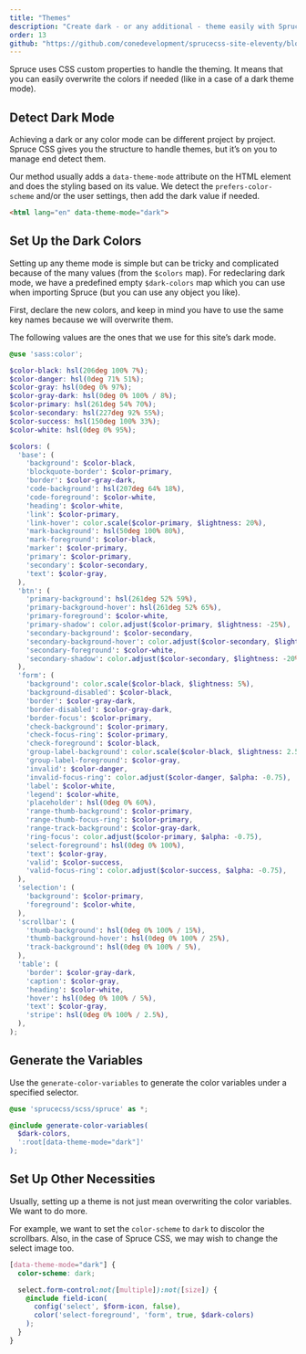 ```yaml
---
title: "Themes"
description: "Create dark - or any additional - theme easily with Spruce CSS and custom CSS properties."
order: 13
github: "https://github.com/conedevelopment/sprucecss-site-eleventy/blob/main/src/docs/customization/themes.md"
---
```


<p class="lead">Spruce uses CSS custom properties to handle the theming. It means that you can easily overwrite the colors if needed (like in a case of a dark theme mode).</p>

## Detect Dark Mode

Achieving a dark or any color mode can be different project by project. Spruce CSS gives you the structure to handle themes, but it’s on you to manage end detect them.

Our method usually adds a `data-theme-mode` attribute on the HTML element and does the styling based on its value. We detect the `prefers-color-scheme` and/or the user settings, then add the dark value if needed.

```html
<html lang="en" data-theme-mode="dark">
```

## Set Up the Dark Colors

Setting up any theme mode is simple but can be tricky and complicated because of the many values (from the `$colors` map). For redeclaring dark mode, we have a predefined empty `$dark-colors` map which you can use when importing Spruce (but you can use any object you like).

First, declare the new colors, and keep in mind you have to use the same key names because we will overwrite them.

The following values are the ones that we use for this site’s dark mode.

```scss
@use 'sass:color';

$color-black: hsl(206deg 100% 7%);
$color-danger: hsl(0deg 71% 51%);
$color-gray: hsl(0deg 0% 97%);
$color-gray-dark: hsl(0deg 0% 100% / 8%);
$color-primary: hsl(261deg 54% 70%);
$color-secondary: hsl(227deg 92% 55%);
$color-success: hsl(150deg 100% 33%);
$color-white: hsl(0deg 0% 95%);

$colors: (
  'base': (
    'background': $color-black,
    'blockquote-border': $color-primary,
    'border': $color-gray-dark,
    'code-background': hsl(207deg 64% 18%),
    'code-foreground': $color-white,
    'heading': $color-white,
    'link': $color-primary,
    'link-hover': color.scale($color-primary, $lightness: 20%),
    'mark-background': hsl(50deg 100% 80%),
    'mark-foreground': $color-black,
    'marker': $color-primary,
    'primary': $color-primary,
    'secondary': $color-secondary,
    'text': $color-gray,
  ),
  'btn': (
    'primary-background': hsl(261deg 52% 59%),
    'primary-background-hover': hsl(261deg 52% 65%),
    'primary-foreground': $color-white,
    'primary-shadow': color.adjust($color-primary, $lightness: -25%),
    'secondary-background': $color-secondary,
    'secondary-background-hover': color.adjust($color-secondary, $lightness: 5%),
    'secondary-foreground': $color-white,
    'secondary-shadow': color.adjust($color-secondary, $lightness: -20%),
  ),
  'form': (
    'background': color.scale($color-black, $lightness: 5%),
    'background-disabled': $color-black,
    'border': $color-gray-dark,
    'border-disabled': $color-gray-dark,
    'border-focus': $color-primary,
    'check-background': $color-primary,
    'check-focus-ring': $color-primary,
    'check-foreground': $color-black,
    'group-label-background': color.scale($color-black, $lightness: 2.5%),
    'group-label-foreground': $color-gray,
    'invalid': $color-danger,
    'invalid-focus-ring': color.adjust($color-danger, $alpha: -0.75),
    'label': $color-white,
    'legend': $color-white,
    'placeholder': hsl(0deg 0% 60%),
    'range-thumb-background': $color-primary,
    'range-thumb-focus-ring': $color-primary,
    'range-track-background': $color-gray-dark,
    'ring-focus': color.adjust($color-primary, $alpha: -0.75),
    'select-foreground': hsl(0deg 0% 100%),
    'text': $color-gray,
    'valid': $color-success,
    'valid-focus-ring': color.adjust($color-success, $alpha: -0.75),
  ),
  'selection': (
    'background': $color-primary,
    'foreground': $color-white,
  ),
  'scrollbar': (
    'thumb-background': hsl(0deg 0% 100% / 15%),
    'thumb-background-hover': hsl(0deg 0% 100% / 25%),
    'track-background': hsl(0deg 0% 100% / 5%),
  ),
  'table': (
    'border': $color-gray-dark,
    'caption': $color-gray,
    'heading': $color-white,
    'hover': hsl(0deg 0% 100% / 5%),
    'text': $color-gray,
    'stripe': hsl(0deg 0% 100% / 2.5%),
  ),
);
```

## Generate the Variables

Use the `generate-color-variables` to generate the color variables under a specified selector.

```scss
@use 'sprucecss/scss/spruce' as *;

@include generate-color-variables(
  $dark-colors,
  ':root[data-theme-mode="dark"]'
);
```

## Set Up Other Necessities

Usually, setting up a theme is not just mean overwriting the color variables. We want to do more.

For example, we want to set the `color-scheme` to `dark` to discolor the scrollbars. Also, in the case of Spruce CSS, we may wish to change the select image too.

```scss
[data-theme-mode="dark"] {
  color-scheme: dark;

  select.form-control:not([multiple]):not([size]) {
    @include field-icon(
      config('select', $form-icon, false),
      color('select-foreground', 'form', true, $dark-colors)
    );
  }
}
```
